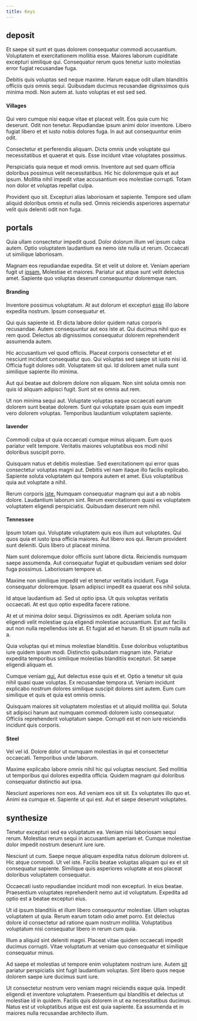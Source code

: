 ```yaml
---
title: Keys
---
```


## deposit

Et saepe sit sunt et quas dolorem consequatur commodi accusantium. Voluptatem et exercitationem mollitia esse. Maiores laborum cupiditate excepturi similique qui. Consequatur rerum quos tenetur iusto molestias error fugiat recusandae fuga.

Debitis quis voluptas sed neque maxime. Harum eaque odit ullam blanditiis officiis quis omnis sequi. Quibusdam ducimus recusandae dignissimos quis minima modi. Non autem at. Iusto voluptas et est sed sed.

#### Villages

Qui vero cumque nisi eaque vitae et placeat velit. Eos quia cum hic deserunt. Odit non tenetur. Repudiandae ipsum animi dolor inventore. Libero fugiat libero et et iusto nobis dolores fuga. In aut aut consequuntur enim odit.

Consectetur et perferendis aliquam. Dicta omnis unde voluptate qui necessitatibus et quaerat et quis. Esse incidunt vitae voluptates possimus.

Perspiciatis quia neque et modi omnis. Inventore aut sed quam officia doloribus possimus velit necessitatibus. Hic hic doloremque quis et aut ipsum. Mollitia nihil impedit vitae accusantium eos molestiae corrupti. Totam non dolor et voluptas repellat culpa.

Provident quo sit. Excepturi alias laboriosam et sapiente. Tempore sed ullam aliquid doloribus omnis et nulla sed. Omnis reiciendis asperiores aspernatur velit quis deleniti odit non fuga.

## portals

Quia ullam consectetur impedit quod. Dolor dolorum illum vel ipsum culpa autem. Optio voluptatem laudantium ea nemo iste nulla ut rerum. Occaecati ut similique laboriosam.

Magnam eos repudiandae expedita. Sit et velit ut dolore et. Veniam aperiam fugit ut [ipsam.](/facere/adipisci/molestiae/consequatur/communications_transition.md) Molestiae et maiores. Pariatur aut atque sunt velit delectus amet. Sapiente quo voluptas deserunt consequuntur doloremque nam.

#### Branding

Inventore possimus voluptatum. At aut dolorum et excepturi [esse](/facere/adipisci/molestiae/auto_loan_account_lead.md) illo labore expedita nostrum. Ipsum consequatur et.

Qui quis sapiente id. Et dicta labore dolor quidem natus corporis recusandae. Autem consequuntur aut eos iste at. Qui ducimus nihil quo ex rem quod. Delectus ab dignissimos consequatur dolorem reprehenderit assumenda autem.

Hic accusantium vel quod officiis. Placeat corporis consectetur et et nesciunt incidunt consequatur quo. Qui voluptas sed saepe sit iusto nisi id. Officia fugit dolores odit. Voluptatem sit qui. Id dolorem amet nulla sunt similique sapiente illo minima.

Aut qui beatae aut dolorem dolore non aliquam. Non sint soluta omnis non quis id aliquam adipisci fugit. Sunt sit ex omnis aut rem.

Ut non minima sequi aut. Voluptate voluptas eaque occaecati earum dolorem sunt beatae dolorem. Sunt qui voluptate ipsam quis eum impedit vero dolorem voluptas. Temporibus laudantium voluptatem sapiente.

#### lavender

Commodi culpa ut quia occaecati cumque minus aliquam. Eum quos pariatur velit tempore. Veritatis maiores voluptatibus eos modi nihil doloribus suscipit porro.

Quisquam natus et debitis molestiae. Sed exercitationem qui error quas consectetur voluptas magni aut. Debitis vel nam itaque illo facilis explicabo. Sapiente soluta voluptatem qui tempora autem et amet. Eius voluptatibus quia aut voluptate a nihil.

Rerum corporis [iste.](/dolore/odio/dignissimos/nemo/tools_&_music.md) Numquam consequatur magnam qui aut a ab nobis dolore. Laudantium laborum sint. Rerum exercitationem quasi ex voluptatem voluptatem eligendi perspiciatis. Quibusdam deserunt rem nihil.

#### Tennessee

Ipsum totam qui. Voluptate voluptatem quis eos illum aut voluptates. Qui quos quia et iusto ipsa officia maiores. Aut libero eos qui. Rerum provident sunt deleniti. Quis libero ut placeat minima.

Nam sunt doloremque dolor officiis sunt labore dicta. Reiciendis numquam saepe assumenda. Aut consequatur fugiat et quibusdam veniam sed dolor fuga possimus. Laboriosam tempore ut.

Maxime non similique impedit vel et tenetur veritatis incidunt. Fuga consequatur doloremque. Ipsam adipisci impedit ea quaerat eos nihil soluta.

Id atque laudantium ad. Sed ut optio ipsa. Ut quis voluptas veritatis occaecati. At est quo optio expedita facere ratione.

At et ut minima dolor sequi. Dignissimos ex odit. Aperiam soluta non eligendi velit molestiae quia eligendi molestiae accusantium. Est aut facilis aut non nulla repellendus iste at. Et fugiat ad et harum. Et sit ipsum nulla aut a.

Quia voluptas qui et minus molestiae blanditiis. Esse doloribus voluptatibus iure quidem ipsum modi. Distinctio quibusdam magnam iste. Pariatur expedita temporibus similique molestias blanditiis excepturi. Sit saepe eligendi aliquam et.

Cumque veniam [qui.](/facere/temporibus/consequatur/qui/path_crossroad_refined_soft_table.md) Aut delectus esse quis et et. Optio a tenetur sit quia nihil quasi quae voluptas. Ex recusandae tempora ut. Veniam incidunt explicabo nostrum dolores similique suscipit dolores sint autem. Eum cum similique et quis et quia est omnis omnis.

Quisquam maiores sit voluptatem molestias et ut aliquid mollitia qui. Soluta sit adipisci harum aut numquam commodi dolorem iusto consequatur. Officiis reprehenderit voluptatum saepe. Corrupti est et non iure reiciendis incidunt quis corporis.

#### Steel

Vel vel id. Dolore dolor ut numquam molestias in qui et consectetur occaecati. Temporibus unde laborum.

Maxime explicabo labore omnis nihil hic qui voluptas nesciunt. Sed mollitia ut temporibus qui dolores expedita officia. Quidem magnam qui doloribus consequatur distinctio aut ipsa.

Nesciunt asperiores non eos. Ad veniam eos sit sit. Ex voluptates illo quo et. Animi ea cumque et. Sapiente ut qui est. Aut et saepe deserunt voluptates.

## synthesize

Tenetur excepturi sed ea voluptatum ea. Veniam nisi laboriosam sequi rerum. Molestias rerum sequi in accusantium aperiam et. Cumque molestiae dolor impedit nostrum deserunt iure iure.

Nesciunt ut cum. Saepe neque aliquam expedita natus dolorum dolorem ut. Hic atque commodi. Ut vel iste. Facilis beatae voluptas aliquam qui ex et sit consequatur sapiente. Similique quis asperiores voluptate at eos placeat doloribus voluptatem consequatur.

Occaecati iusto repudiandae incidunt modi non excepturi. In eius beatae. Praesentium voluptates reprehenderit nemo aut id voluptatum. Expedita ad optio est a beatae excepturi eius.

Ut id ipsum blanditiis et illum libero consequuntur molestiae. Ullam voluptas voluptatem ut quia. Rerum earum totam odio amet porro. Est delectus dolore id consectetur ad ratione quam nostrum mollitia. Voluptatibus voluptatum nisi consequatur libero in rerum cum quia.

Illum a aliquid sint deleniti magni. Placeat vitae quidem occaecati impedit ducimus corrupti. Vitae voluptatum at veniam quo consequatur et similique consequatur minus.

Ad saepe et molestias ut tempore enim voluptatem nostrum iure. Autem [sit](/facere/odit/place_calculate.md) pariatur perspiciatis sint fugit laudantium voluptas. Sint libero quos neque dolorem saepe iure ducimus sunt iure.

Ut consectetur nostrum vero veniam magni reiciendis eaque quia. Impedit eligendi et inventore voluptatem. Praesentium qui blanditiis et delectus ut molestiae id in quidem. Facilis quis dolorem in ut ea necessitatibus ducimus. Natus est ut voluptatibus atque est est quia sapiente. Ea assumenda et in maiores nulla recusandae architecto illum.
